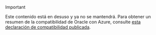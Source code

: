 > [!IMPORTANT]
> Este contenido está en desuso y ya no se mantendrá.  Para obtener un resumen de la compatibilidad de Oracle con Azure, consulte [esta declaración de compatibilidad publicada](http://www.oracle.com/technetwork/topics/cloud/faq-1963009.html#support).
> 
> 

<!---HONumber=AcomDC_0601_2016-->
